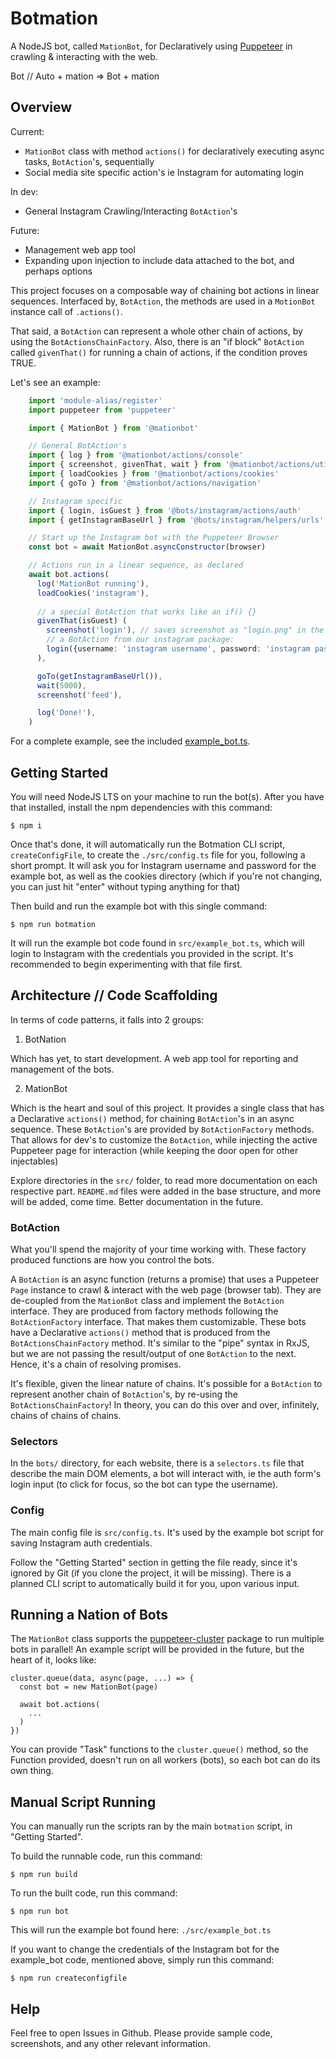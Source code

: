 # Botmation

A NodeJS bot, called `MationBot`, for Declaratively using [Puppeteer](https://github.com/puppeteer/puppeteer) in crawling & interacting with the web.

Bot // Auto + mation => Bot + mation

## Overview

Current:
 - `MationBot` class with method `actions()` for declaratively executing async tasks, `BotAction`'s, sequentially
 - Social media site specific action's ie Instagram for automating login

In dev:
  - General Instagram Crawling/Interacting `BotAction`'s

Future:
 - Management web app tool
 - Expanding upon injection to include data attached to the bot, and perhaps options

This project focuses on a composable way of chaining bot actions in linear sequences. Interfaced by, `BotAction`, the methods are used in a `MotionBot` instance call of `.actions()`. 

That said, a `BotAction` can represent a whole other chain of actions, by using the `BotActionsChainFactory`. Also, there is an "if block" `BotAction` called `givenThat()` for running a chain of actions, if the condition proves TRUE.

Let's see an example:
```typescript
    import 'module-alias/register'
    import puppeteer from 'puppeteer'

    import { MationBot } from '@mationbot'

    // General BotAction's
    import { log } from '@mationbot/actions/console'
    import { screenshot, givenThat, wait } from '@mationbot/actions/utilities'
    import { loadCookies } from '@mationbot/actions/cookies'
    import { goTo } from '@mationbot/actions/navigation'

    // Instagram specific
    import { login, isGuest } from '@bots/instagram/actions/auth'
    import { getInstagramBaseUrl } from '@bots/instagram/helpers/urls'

    // Start up the Instagram bot with the Puppeteer Browser
    const bot = await MationBot.asyncConstructor(browser)

    // Actions run in a linear sequence, as declared
    await bot.actions(
      log('MationBot running'),
      loadCookies('instagram'),
      
      // a special BotAction that works like an if() {}
      givenThat(isGuest) (
        screenshot('login'), // saves screenshot as "login.png" in the screenshots directory
        // a BotAction from our instagram package:
        login({username: 'instagram username', password: 'instagram password'}) // automatically saves cookies
      ),

      goTo(getInstagramBaseUrl()),
      wait(5000),
      screenshot('feed'),

      log('Done!'),
    )
```

For a complete example, see the included [example_bot.ts](/https://github.com/mrWh1te/Botmation/blob/master/src/example_bot.ts).

## Getting Started

You will need NodeJS LTS on your machine to run the bot(s). After you have that installed, install the npm dependencies with this command:

```
$ npm i
```
Once that's done, it will automatically run the Botmation CLI script, `createConfigFile`, to create the `./src/config.ts` file for you, following a short prompt. It will ask you for Instagram username and password for the example bot, as well as the cookies directory (which if you're not changing, you can just hit "enter" without typing anything for that)

Then build and run the example bot with this single command:
```
$ npm run botmation
```

It will run the example bot code found in `src/example_bot.ts`, which will login to Instagram with the credentials you provided in the script. It's recommended to begin experimenting with that file first.

## Architecture // Code Scaffolding

In terms of code patterns, it falls into 2 groups:

1) BotNation

Which has yet, to start development. A web app tool for reporting and management of the bots.

2) MationBot

Which is the heart and soul of this project. It provides a single class that has a Declarative `actions()` method, for chaining `BotAction`'s in an async sequence. These `BotAction`'s are provided by `BotActionFactory` methods. That allows for dev's to customize the `BotAction`, while injecting the active Puppeteer page for interaction (while keeping the door open for other injectables)

Explore directories in the `src/` folder, to read more documentation on each respective part. `README.md` files were added in the base structure, and more will be added, come time. Better documentation in the future.

### BotAction

What you'll spend the majority of your time working with. These factory produced functions are how you control the bots.

A `BotAction` is an async function (returns a promise) that uses a Puppeteer `Page` instance to crawl & interact with the web page (browser tab). They are de-coupled from the `MationBot` class and implement the `BotAction` interface. They are produced from factory methods following the `BotActionFactory` interface. That makes them customizable. These bots have a Declarative `actions()` method that is produced from the `BotActionsChainFactory` method. It's similar to the "pipe" syntax in RxJS, but we are not passing the result/output of one `BotAction` to the next. Hence, it's a chain of resolving promises.

It's flexible, given the linear nature of chains. It's possible for a `BotAction` to represent another chain of `BotAction`'s, by re-using the `BotActionsChainFactory`! In theory, you can do this over and over, infinitely, chains of chains of chains.

### Selectors

In the `bots/` directory, for each website, there is a `selectors.ts` file that describe the main DOM elements, a bot will interact with, ie the auth form's login input (to click for focus, so the bot can type the username).

### Config

The main config file is `src/config.ts`. It's used by the example bot script for saving Instagram auth credentials. 

Follow the "Getting Started" section in getting the file ready, since it's ignored by Git (if you clone the project, it will be missing). There is a planned CLI script to automatically build it for you, upon various input.

## Running a Nation of Bots

The `MationBot` class supports the [puppeteer-cluster](https://github.com/thomasdondorf/puppeteer-cluster) package to run multiple bots in parallel! An example script will be provided in the future, but the heart of it, looks like:

```
cluster.queue(data, async(page, ...) => {
  const bot = new MationBot(page)

  await bot.actions(
    ...
  )
})

```

You can provide "Task" functions to the `cluster.queue()` method, so the Function provided, doesn't run on all workers (bots), so each bot can do its own thing.

## Manual Script Running

You can manually run the scripts ran by the main `botmation` script, in "Getting Started".

To build the runnable code, run this command:
```
$ npm run build
```

To run the built code, run this command:
```
$ npm run bot
```

This will run the example bot found here: `./src/example_bot.ts`

If you want to change the credentials of the Instagram bot for the example_bot code, mentioned above, simply run this command:
```
$ npm run createconfigfile
```

## Help

Feel free to open Issues in Github. Please provide sample code, screenshots, and any other relevant information.

